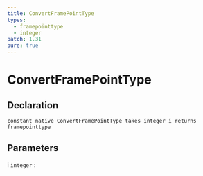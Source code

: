 ```yaml
---
title: ConvertFramePointType
types:
  - framepointtype
  - integer
patch: 1.31
pure: true
---
```


# ConvertFramePointType

## Declaration

```jass
constant native ConvertFramePointType takes integer i returns framepointtype
```

## Parameters
i `integer`
: 
